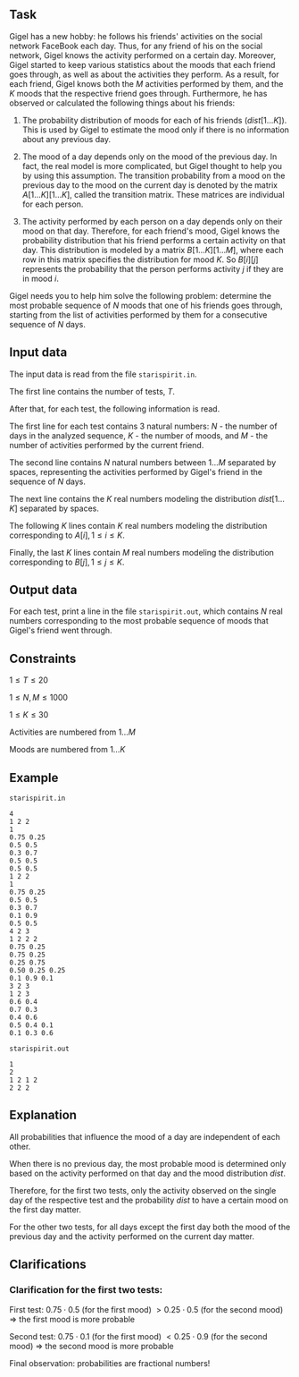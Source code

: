 ## Task

Gigel has a new hobby: he follows his friends' activities on the social network FaceBook each day. Thus, for any friend of his on the social network, Gigel knows the activity performed on a certain day. Moreover, Gigel started to keep various statistics about the moods that each friend goes through, as well as about the activities they perform. As a result, for each friend, Gigel knows both the $M$ activities performed by them, and the $K$ moods that the respective friend goes through. Furthermore, he has observed or calculated the following things about his friends:

1. The probability distribution of moods for each of his friends ($dist[1\ldots K]$). This is used by Gigel to estimate the mood only if there is no information about any previous day.

2. The mood of a day depends only on the mood of the previous day. In fact, the real model is more complicated, but Gigel thought to help you by using this assumption. The transition probability from a mood on the previous day to the mood on the current day is denoted by the matrix $A[1\ldots K][1\ldots K]$, called the transition matrix. These matrices are individual for each person.

3. The activity performed by each person on a day depends only on their mood on that day. Therefore, for each friend's mood, Gigel knows the probability distribution that his friend performs a certain activity on that day. This distribution is modeled by a matrix $B[1\ldots K][1\ldots M]$, where each row in this matrix specifies the distribution for mood $K$. So $B[i][j]$ represents the probability that the person performs activity $j$ if they are in mood $i$.

Gigel needs you to help him solve the following problem: determine the most probable sequence of $N$ moods that one of his friends goes through, starting from the list of activities performed by them for a consecutive sequence of $N$ days.

## Input data

The input data is read from the file `starispirit.in`.

The first line contains the number of tests, $T$.

After that, for each test, the following information is read.

The first line for each test contains 3 natural numbers: $N$ - the number of days in the analyzed sequence, $K$ - the number of moods, and $M$ - the number of activities performed by the current friend.

The second line contains $N$ natural numbers between $1\ldots M$ separated by spaces, representing the activities performed by Gigel's friend in the sequence of $N$ days.

The next line contains the $K$ real numbers modeling the distribution $dist[1\ldots K]$ separated by spaces.

The following $K$ lines contain $K$ real numbers modeling the distribution corresponding to $A[i], 1 \leq i \leq K$.

Finally, the last $K$ lines contain $M$ real numbers modeling the distribution corresponding to $B[j], 1 \leq j \leq K$.

## Output data

For each test, print a line in the file `starispirit.out`, which contains $N$ real numbers corresponding to the most probable sequence of moods that Gigel's friend went through.

## Constraints

$1 \leq T \leq 20$

$1 \leq N, M \leq 1000$

$1 \leq K \leq 30$

Activities are numbered from $1 \ldots M$

Moods are numbered from $1 \ldots K$

## Example

`starispirit.in`

```
4
1 2 2
1
0.75 0.25
0.5 0.5
0.3 0.7
0.5 0.5
0.5 0.5
1 2 2
1
0.75 0.25
0.5 0.5
0.3 0.7
0.1 0.9
0.5 0.5
4 2 3
1 2 2 2
0.75 0.25
0.75 0.25
0.25 0.75
0.50 0.25 0.25
0.1 0.9 0.1
3 2 3
1 2 3
0.6 0.4
0.7 0.3
0.4 0.6
0.5 0.4 0.1
0.1 0.3 0.6
```

`starispirit.out`

```
1
2
1 2 1 2
2 2 2
```

## Explanation

All probabilities that influence the mood of a day are independent of each other.

When there is no previous day, the most probable mood is determined only based on the activity performed on that day and the mood distribution $dist$.

Therefore, for the first two tests, only the activity observed on the single day of the respective test and the probability $dist$ to have a certain mood on the first day matter.

For the other two tests, for all days except the first day both the mood of the previous day and the activity performed on the current day matter.

## Clarifications

### Clarification for the first two tests:

First test: 
$0.75 \cdot 0.5$ (for the first mood) $\gt 0.25 \cdot 0.5$ (for the second mood) $\Rightarrow$ the first mood is more probable 

Second test: 
$0.75 \cdot 0.1$ (for the first mood) $\lt 0.25 \cdot 0.9$ (for the second mood) $\Rightarrow$ the second mood is more probable 

Final observation: probabilities are fractional numbers!